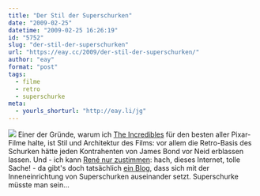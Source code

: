 ```yaml
---
title: "Der Stil der Superschurken"
date: "2009-02-25"
datetime: "2009-02-25 16:26:19"
id: "5752"
slug: "der-stil-der-superschurken"
url: "https://eay.cc/2009/der-stil-der-superschurken/"
author: "eay"
format: "post"
tags:
  - filme
  - retro
  - superschurke
meta:
  - yourls_shorturl: "http://eay.li/jg"
---
```


![](/uploads/2009/spyvibe.jpg) Einer der Gründe, warum ich [The Incredibles](http://www.amazon.de/exec/obidos/ASIN/B0006IXXRI/eayznet-21) für den besten aller Pixar-Filme halte, ist Stil und Architektur des Films: vor allem die Retro-Basis des Schurken hätte jeden Kontrahenten von James Bond vor Neid erblassen lassen. Und - ich kann [René nur zustimmen](http://www.nerdcore.de/wp/2009/02/22/blog-uber-interieur-design-von-60s-superschurken/): hach, dieses Internet, tolle Sache! - da gibt's doch tatsächlich [ein Blog](http://spyvibe.blogspot.com/), dass sich mit der Inneneinrichtung von Superschurken auseinander setzt. Superschurke müsste man sein...
